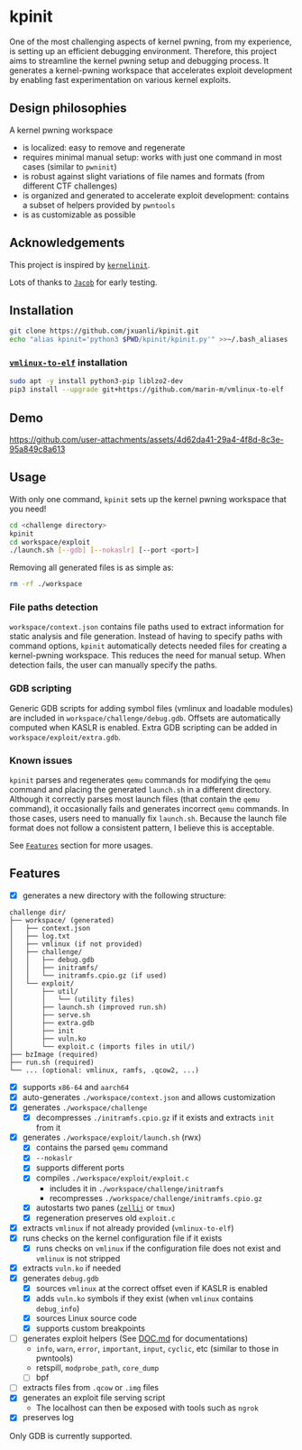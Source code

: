 # kpinit

One of the most challenging aspects of kernel pwning, from my experience, is setting up an efficient debugging environment. Therefore, this project aims to streamline the kernel pwning setup and debugging process. It generates a kernel-pwning workspace that accelerates exploit development by enabling fast experimentation on various kernel exploits.

## Design philosophies

A kernel pwning workspace
- is localized: easy to remove and regenerate
- requires minimal manual setup: works with just one command in most cases (similar to `pwninit`)
- is robust against slight variations of file names and formats (from different CTF challenges)
- is organized and generated to accelerate exploit development: contains a subset of helpers provided by `pwntools`
- is as customizable as possible

## Acknowledgements

This project is inspired by [`kernelinit`](https://github.com/Myldero/kernelinit).

Lots of thanks to [`Jacob`](https://github.com/jacobgnewman) for early testing.

## Installation

```bash
git clone https://github.com/jxuanli/kpinit.git
echo "alias kpinit='python3 $PWD/kpinit/kpinit.py'" >>~/.bash_aliases
```

### [`vmlinux-to-elf`](https://github.com/marin-m/vmlinux-to-elf) installation
```bash
sudo apt -y install python3-pip liblzo2-dev
pip3 install --upgrade git+https://github.com/marin-m/vmlinux-to-elf
```

## Demo


https://github.com/user-attachments/assets/4d62da41-29a4-4f8d-8c3e-95a849c8a613


## Usage
With only one command, `kpinit` sets up the kernel pwning workspace that you need!
```bash
cd <challenge directory>
kpinit
cd workspace/exploit
./launch.sh [--gdb] [--nokaslr] [--port <port>]
```

Removing all generated files is as simple as:
```bash
rm -rf ./workspace
```

### File paths detection

`workspace/context.json` contains file paths used to extract information for static analysis and file generation. Instead of having to specify paths with command options, `kpinit` automatically detects needed files for creating a kernel-pwning workspace. This reduces the need for manual setup. When detection fails, the user can manually specify the paths.

### GDB scripting
Generic GDB scripts for adding symbol files (vmlinux and loadable modules) are included in `workspace/challenge/debug.gdb`. Offsets are automatically computed when KASLR is enabled. Extra GDB scripting can be added in `workspace/exploit/extra.gdb`.

### Known issues
`kpinit` parses and regenerates `qemu` commands for modifying the `qemu` command and placing the generated `launch.sh` in a different directory. Although it correctly parses most launch files (that contain the `qemu` command), it occasionally fails and generates incorrect `qemu` commands. In those cases, users need to manually fix `launch.sh`. Because the launch file format does not follow a consistent pattern, I believe this is acceptable.

See [`Features`](https://github.com/jxuanli/kpinit/tree/main?tab=readme-ov-file#features) section for more usages.

## Features
- [x] generates a new directory with the following structure: 
```
challenge dir/
├── workspace/ (generated)
│   ├── context.json
│   ├── log.txt
│   ├── vmlinux (if not provided)
│   ├── challenge/
│   │   ├── debug.gdb
│   │   ├── initramfs/
│   │   └── initramfs.cpio.gz (if used)
│   └── exploit/
│       ├── util/
│       │   └── (utility files)
│       ├── launch.sh (improved run.sh)
│       ├── serve.sh
│       ├── extra.gdb
│       ├── init
│       ├── vuln.ko
│       └── exploit.c (imports files in util/)
├── bzImage (required)
├── run.sh (required)
└── ... (optional: vmlinux, ramfs, .qcow2, ...)
```
- [x] supports `x86-64` and `aarch64`
- [x] auto-generates `./workspace/context.json` and allows customization
- [x] generates `./workspace/challenge`
  - [x] decompresses `./initramfs.cpio.gz` if it exists and extracts `init` from it
- [x] generates `./workspace/exploit/launch.sh` (rwx)
  - [x] contains the parsed `qemu` command
  - [x] `--nokaslr`
  - [x] supports different ports
  - [x] compiles `./workspace/exploit/exploit.c`
    - includes it in `./workspace/challenge/initramfs`
    - recompresses `./workspace/challenge/initramfs.cpio.gz` 
  - [x] autostarts two panes ([`zellij`](https://github.com/zellij-org/zellij) or `tmux`)
  - [x] regeneration preserves old `exploit.c`
- [x] extracts `vmlinux` if not already provided (`vmlinux-to-elf`)
- [x] runs checks on the kernel configuration file if it exists
  - [x] runs checks on `vmlinux` if the configuration file does not exist and `vmlinux` is not stripped
- [x] extracts `vuln.ko` if needed 
- [x] generates `debug.gdb`
  - [x] sources `vmlinux` at the correct offset even if KASLR is enabled
  - [x] adds `vuln.ko` symbols if they exist (when `vmlinux` contains `debug_info`)
  - [x] sources Linux source code
  - [x] supports custom breakpoints
- [ ] generates exploit helpers (See [DOC.md](https://github.com/jxuanli/kpinit/blob/main/DOC.md) for documentations)
  - `info`, `warn`, `error`, `important`, `input`, `cyclic`, etc (similar to those in pwntools)
  - retspill, `modprobe_path`, `core_dump`
  - [ ] bpf
- [ ] extracts files from `.qcow` or `.img` files
- [x] generates an exploit file serving script
  - The localhost can then be exposed with tools such as `ngrok`
- [x] preserves log

Only GDB is currently supported.
